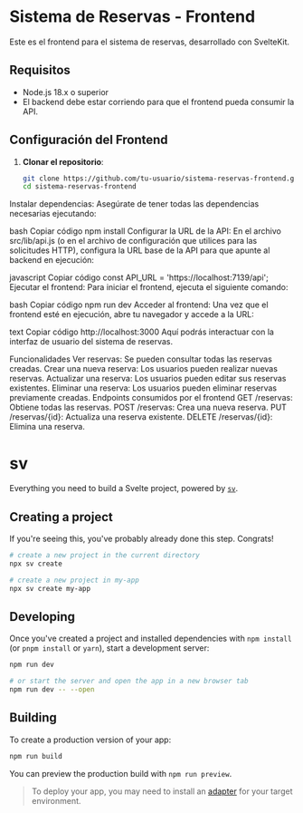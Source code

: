 # Sistema de Reservas - Frontend

Este es el frontend para el sistema de reservas, desarrollado con SvelteKit.

## Requisitos

- Node.js 18.x o superior
- El backend debe estar corriendo para que el frontend pueda consumir la API.

## Configuración del Frontend

1. **Clonar el repositorio**:
   ```bash
   git clone https://github.com/tu-usuario/sistema-reservas-frontend.git
   cd sistema-reservas-frontend
Instalar dependencias: Asegúrate de tener todas las dependencias necesarias ejecutando:

bash
Copiar código
npm install
Configurar la URL de la API: En el archivo src/lib/api.js (o en el archivo de configuración que utilices para las solicitudes HTTP), configura la URL base de la API para que apunte al backend en ejecución:

javascript
Copiar código
const API_URL = 'https://localhost:7139/api';
Ejecutar el frontend: Para iniciar el frontend, ejecuta el siguiente comando:

bash
Copiar código
npm run dev
Acceder al frontend: Una vez que el frontend esté en ejecución, abre tu navegador y accede a la URL:

text
Copiar código
http://localhost:3000
Aquí podrás interactuar con la interfaz de usuario del sistema de reservas.

Funcionalidades
Ver reservas: Se pueden consultar todas las reservas creadas.
Crear una nueva reserva: Los usuarios pueden realizar nuevas reservas.
Actualizar una reserva: Los usuarios pueden editar sus reservas existentes.
Eliminar una reserva: Los usuarios pueden eliminar reservas previamente creadas.
Endpoints consumidos por el frontend
GET /reservas: Obtiene todas las reservas.
POST /reservas: Crea una nueva reserva.
PUT /reservas/{id}: Actualiza una reserva existente.
DELETE /reservas/{id}: Elimina una reserva.

# sv

Everything you need to build a Svelte project, powered by [`sv`](https://github.com/sveltejs/cli).

## Creating a project

If you're seeing this, you've probably already done this step. Congrats!

```bash
# create a new project in the current directory
npx sv create

# create a new project in my-app
npx sv create my-app
```

## Developing

Once you've created a project and installed dependencies with `npm install` (or `pnpm install` or `yarn`), start a development server:

```bash
npm run dev

# or start the server and open the app in a new browser tab
npm run dev -- --open
```

## Building

To create a production version of your app:

```bash
npm run build
```

You can preview the production build with `npm run preview`.

> To deploy your app, you may need to install an [adapter](https://svelte.dev/docs/kit/adapters) for your target environment.
